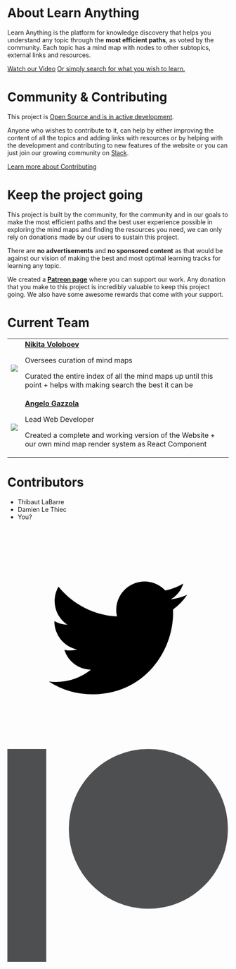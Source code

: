 
# About Learn Anything
Learn Anything is the platform for knowledge discovery that helps you understand any
topic through the **most efficient paths**, as voted by the community. Each topic
has a mind map with nodes to other subtopics, external links and resources.

<div class="btn-container">
  <a href="https://www.youtube.com/watch?v=_zYjS2Uicso" class="dialog-btn">Watch our Video</a>
  <a href="https://learn-anything.xyz" class="dialog-btn dialog-btn-light">Or simply search for what you wish to learn.</a>
</div>
<div class="md-separator"></div>

# Community & Contributing

This project is [Open Source and is in active development](https://github.com/learn-anything/learn-anything).

Anyone who wishes to contribute to it, can help by either improving the content of all the topics and adding links with resources or by helping with the development and contributing to new features of the website or you can just join our growing community on [Slack](https://join.slack.com/t/learnanythingxyz/shared_invite/enQtMjg1MTcxMjA4NDg2LWU0YjgxZTZmZGY5MTRlMWI3ZWJjYzNhYTg4MmE1OTRjNTQ2MjUwYWI3ZGZlZjg1MDA0OTc3ZDY3ZmMzZDc4N2I).

<a href="https://github.com/learn-anything/maps/wiki/Contributing" class="dialog-btn">Learn more about Contributing</a>
<div class="md-separator"></div>


# Keep the project going
This project is built by the community, for the community and in our goals to
make the most efficient paths and the best user experience possible in exploring the
mind maps and finding the resources you need, we can only rely on donations made
by our users to sustain this project.

There are **no advertisements** and **no sponsored content** as that would be against
our vision of making the best and most optimal learning tracks for learning any topic.

We created a **[Patreon page](https://www.patreon.com/learnanything)** where you can
support our work. Any donation that you make to this project is incredibly valuable
to keep this project going. We also have some awesome rewards that come with your support.
<div class="md-separator"></div>

# Current Team
<div class="table-container">
<table>
  <tbody>
    <tr>
      <td><img class="team-img" src="https://pbs.twimg.com/profile_images/712426493868056576/hRaMUdgf.jpg"></td>
      <td>
        <div>
          <a href="https://github.com/nikitavoloboev"><b>Nikita Voloboev</b></a>
          <p>Oversees curation of mind maps</p>
          <p>Curated the entire index of all the mind maps up until this point + helps with making search the best it can be</p>
        </div>
      </td>
    </tr>
    <tr>
      <td><img class="team-img" src="https://avatars1.githubusercontent.com/u/13448636?v=3&s=400"></td>
      <td>
        <div>
          <a href="https://github.com/nglgzz"><b>Angelo Gazzola</b></a>
          <p>Lead Web Developer</p>
          <p>Created a complete and working version of the Website + our own mind map render system as React Component</p>
        </div>
      </td>
    </tr>
  </tbody>
</table>
</div>
<div class="md-separator"></div>

# Contributors
- Thibaut LaBarre
- Damien Le Thiec
- You?

<div class="md-separator"></div>

<div class="footer">
  <a href="https://twitter.com/learnanything_">
    <svg class="twitter-logo" viewBox="0 0 400 400">
      <g>
        <path d="M153.62,301.59c94.34,0,145.94-78.16,145.94-145.94,0-2.22,0-4.43-.15-6.63A104.36,104.36,0,0,0,325,122.47a102.38,102.38,0,0,1-29.46,8.07,51.47,51.47,0,0,0,22.55-28.37,102.79,102.79,0,0,1-32.57,12.45,51.34,51.34,0,0,0-87.41,46.78A145.62,145.62,0,0,1,92.4,107.81a51.33,51.33,0,0,0,15.88,68.47A50.91,50.91,0,0,1,85,169.86c0,.21,0,.43,0,.65a51.31,51.31,0,0,0,41.15,50.28,51.21,51.21,0,0,1-23.16.88,51.35,51.35,0,0,0,47.92,35.62,102.92,102.92,0,0,1-63.7,22A104.41,104.41,0,0,1,75,278.55a145.21,145.21,0,0,0,78.62,23"/>
      </g>
    </svg>
  </a>

  <a href="https://patreon.com/learnanything">
    <svg class="patreon-logo" width="569px" height="546px" viewBox="0 0 569 546" fill="#4E4F51">
      <g>
        <circle cx="362.589996" cy="204.589996" r="204.589996"></circle>
        <rect x="0" y="0" width="100" height="545.799988"></rect>
      </g>
    </svg>
  </a>
</div>
